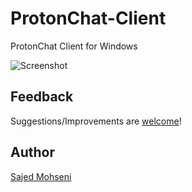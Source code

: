 # ProtonChat-Client
ProtonChat Client for Windows

![Screenshot](https://github.com/SajedMohseni/ProtonChat-Client/raw/master/Screenshot.png)

## Feedback

Suggestions/Improvements are
[welcome](https://github.com/SajedMohseni/DotFiles/issues)!

## Author

[Sajed Mohseni](mailto:S4jed@ProtonMail.com)
